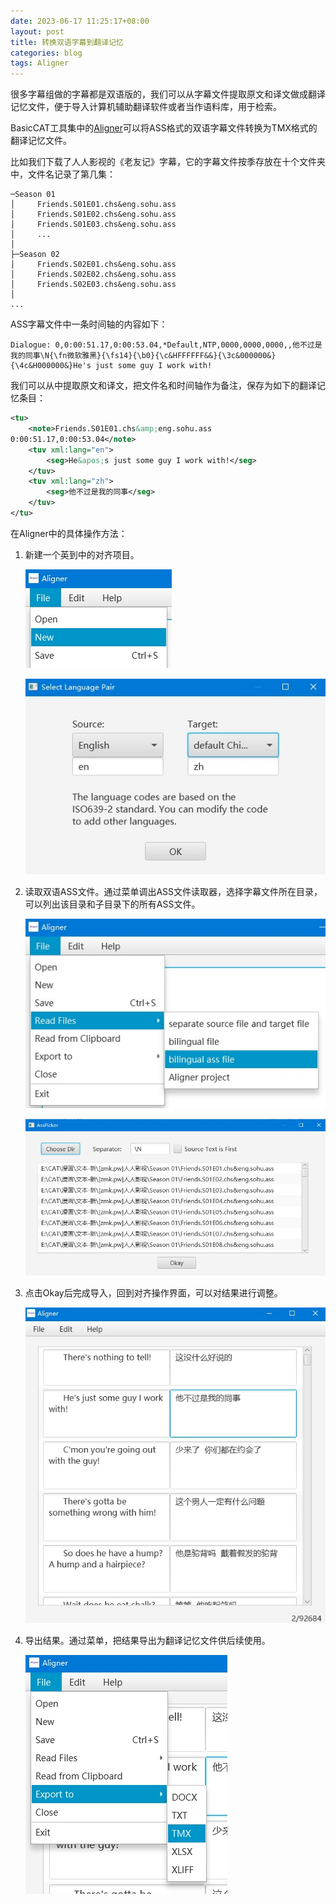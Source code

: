 ```yaml
---
date: 2023-06-17 11:25:17+08:00
layout: post
title: 转换双语字幕到翻译记忆
categories: blog
tags: Aligner
---
```


很多字幕组做的字幕都是双语版的，我们可以从字幕文件提取原文和译文做成翻译记忆文件，便于导入计算机辅助翻译软件或者当作语料库，用于检索。

BasicCAT工具集中的[Aligner](https://www.basiccat.org/zh/new-tool-bitext-aligner/)可以将ASS格式的双语字幕文件转换为TMX格式的翻译记忆文件。

比如我们下载了人人影视的《老友记》字幕，它的字幕文件按季存放在十个文件夹中，文件名记录了第几集：

```
─Season 01
│     Friends.S01E01.chs&eng.sohu.ass
│     Friends.S01E02.chs&eng.sohu.ass
│     Friends.S01E03.chs&eng.sohu.ass
│     ...
│
├─Season 02
│     Friends.S02E01.chs&eng.sohu.ass
│     Friends.S02E02.chs&eng.sohu.ass
│     Friends.S02E03.chs&eng.sohu.ass
│
...
```

ASS字幕文件中一条时间轴的内容如下：

```ass
Dialogue: 0,0:00:51.17,0:00:53.04,*Default,NTP,0000,0000,0000,,他不过是我的同事\N{\fn微软雅黑}{\fs14}{\b0}{\c&HFFFFFF&&}{\3c&000000&}{\4c&H000000&}He's just some guy I work with!
```

我们可以从中提取原文和译文，把文件名和时间轴作为备注，保存为如下的翻译记忆条目：

```xml
<tu>
    <note>Friends.S01E01.chs&amp;eng.sohu.ass
0:00:51.17,0:00:53.04</note>
    <tuv xml:lang="en">
        <seg>He&apos;s just some guy I work with!</seg>
    </tuv>
    <tuv xml:lang="zh">
        <seg>他不过是我的同事</seg>
    </tuv>
</tu>
```

在Aligner中的具体操作方法：

1. 新建一个英到中的对齐项目。

   ![New project](/album/ass-aligning/new_project.jpg)

   ![Language pair](/album/ass-aligning/language_pair.jpg)
   
2. 读取双语ASS文件。通过菜单调出ASS文件读取器，选择字幕文件所在目录，可以列出该目录和子目录下的所有ASS文件。

   ![Read ass files](/album/ass-aligning/read_ass_files.jpg)
   
   ![Ass picker](/album/ass-aligning/ass-picker.jpg)
   
3. 点击Okay后完成导入，回到对齐操作界面，可以对结果进行调整。

   ![Read ass files](/album/ass-aligning/home.jpg)

4. 导出结果。通过菜单，把结果导出为翻译记忆文件供后续使用。

   ![Export](/album/ass-aligning/export.jpg)

   
   
